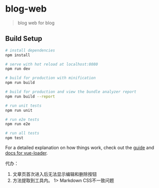 # blog-web

> blog web for blog

## Build Setup

``` bash
# install dependencies
npm install

# serve with hot reload at localhost:8080
npm run dev

# build for production with minification
npm run build

# build for production and view the bundle analyzer report
npm run build --report

# run unit tests
npm run unit

# run e2e tests
npm run e2e

# run all tests
npm test
```

For a detailed explanation on how things work, check out the [guide](http://vuejs-templates.github.io/webpack/) and [docs for vue-loader](http://vuejs.github.io/vue-loader).

代办：

  1. 文章页首次进入后无法显示编辑和删除按钮
  2. 方法提取到工具内。
    1> Markdown CSS不一致问题
